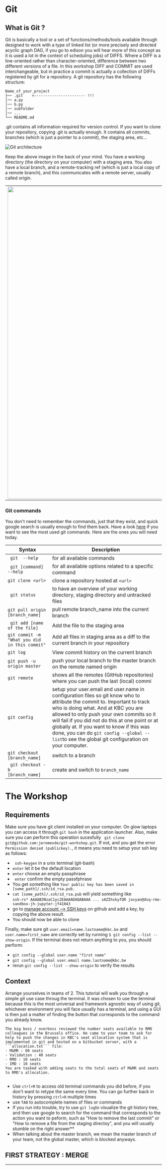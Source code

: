 # Git

## What is Git ?
Git is basically a tool or a set of functions/methods/tools available through designed to work with a type of linked list (or more precisely and directed acyclic graph DAG, if you go to edison you will hear more of this concept as it is used a lot in the context of scheduling jobs) of DIFFS. Where a DIFF is a line-oriented rather than character-oriented, difference between two different versions of a file. In this workshop DIFF and COMMIT are used interchangeable, but in practice a commit is actually a collection of DIFFs registered by git for a repository. A git repository has the following structure:

```
Name_of_your_project
├── .git    <----------------------- !!!
│── a.py
│── b.py
│── subfolder
│── ...
└── README.md
```
.git contains all information required for version control. If you want to clone your repository, copying .git is actually enough. It contains all commits, branches (which is just a pointer to a commit), the staging area, etc...

![Git architecture](figures/git_architecture.png)

Keep the above image in the back of your mind. You have a working directory (the directory on your computer) with a staging area. You also have a local branch, and a remote-tracking ref (which is just a local copy of a remote branch), and this communicates with a remote server, usually called origin.

|||
|---|---|
|<img src="figures/git_staging.png" width="1000"/>| The above image can look rather complex, but the most important part is summarized on this left image. The staging area is basically just a concept invented to facilitate the selection process of the files you are ready to add to your commit and push to the remote later on.|



### Git commands
You don't need to remember the commands, just that they exist, and quick google search is usually enough to find them back. Have a look [here](https://www.loginradius.com/blog/engineering/git-commands/) if you want to see the most used git commands. Here are the ones you will need today.

| Syntax      | Description |
| ----------- | ----------- |
| ``` git  --help```| for all available commands |
| ``` git [command] --help```| for all available options related to a specific command  |
| ``` git clone <url>  ```     | clone a repository hosted at ```<url>```      |
|``` git status``` |  to have an overview of your working directory, staging directory and untracked files|   
|``` git pull origin [branch_name] ``` | pull remote branch_name into the current branch |
| ``` git add [name of the file]```   | Add the file to the staging area         |
| ``` git commit -m "What you did in this commit" ```  | Add all files in staging area as a diff to the current branch in your repository|
| ``` git log ```     | View commit history on the current branch |
| ``` git push -u origin master ```      | push your local branch to the master branch on the remote named origin        |
| ``` git remote ```   |  shows all the remotes (GitHub repositories) where you can push the last (local) commi        |
| ```git config``` | setup your user.email and user.name in configuration files so git know who to attribute the commit to. Important to track who is doing what. And at KBC you are allowed to only push your own commits so it will fail if you did not do this at one point or at globally at. If you want to know if this was done, you can do ``` git config --global --list ```to see the global git configuration on your computer. |
|``` git checkout [branch_name] ```| switch to a branch|
|``` git checkout -b   [branch_name]```| create and switch to ```branch_name ``` |

 



 





# The Workshop

## Requirements

Make sure you have git client installed on your computer. On glow laptops you can access it through ``` git bash ``` in the application launcher. Also, make sure you can perform this operation sucesfully ``` git clone git@github.com:jeromevde/git-workshop.git```. If not, and you get the error ```Permission denied (publickey).```, it means you need to setup your ssh key as follows:
- ``` ssh-keygen``` in a unix terminal (git-bash)
- ```enter``` let it be the default location
- ```enter``` choose an empty passphrase
- ``` enter``` confirm the empty passfphrase
- You get something like ```Your public key has been saved in [some_path]/.ssh/id_rsa.pub.```
- ```cat [some_path]/.ssh/id_rsa.pub``` will yield something like    
```ssh-rs* AAAAB3NzaC1yc2EAAAADAQABAAA ... sAZIhskyfQR jovyan@dsq-rmo-sandbox-jh-jupyter-jf41043```
- go to [manage account --> SSH keys](https://github.com/settings/keys) on github and add a key, by copying the above result.
- You should now be able to clone

Finally, make sure git ```user.email=name.lastname@kbc.be``` and ```user.name=first_name``` are correctly set by running ```$ git config --list --show-origin```. If the terminal does not return anything to you, you should perform:
- ```git config --global user.name "first name"```
- ```git config --global user.email name.lastname@kbc.be```
- rerun ```git config --list --show-origin``` to verify the results



## Context

Arrange yourselves in teams of 2. This tutorial will walk you through a simple git use case throug the terminal. It was chosen to use the terminal because this is the most universal and framework agnostic way of using git, whichever environment you will face usually has a terminal, and using a GUI is then just a matter of finding the button that corresponds to the command you already know.



```
The big boss / overboss reviewed the number seats available to RMO colleagues in the Brussels office. He came to your team to ask for help to push the changes in KBC's seat allocation system that is implemented in git and hosted on a bitbucket server, with a ```allocation.txt``` file:
- M&MR : 60 seats
- Validation : 40 seats
- RMO : 10 seats
- IMD : 10 seats
You are tasked with adding seats to the total seats of M&MR and seats to RMO's allocation.


```
  


* Use ```ctrl+R``` to access old terminal commands you did before, if you don't want to retype the same every time. You can go further back in history by pressing ```ctrl+R``` multiple times
* use ```TAB``` to autocomplete names of files or commands
* If you run into trouble, try to use ```git log```to visualize the git history tree, and then use google to search for the command that corresponds to the action you want to peform, such as "How to remove the last commit" or "How to remove a file from the staging directoy", and you will usually stumble on the right answer**  
* When talking about the master branch, we mean the master branch of your team, not the global master, which is blocked anyways.






## FIRST STRATEGY : MERGE

|||
|---|---|
|<img src="figures/merge.png" width="700"/>| This is an example of a merge strategy. We can see a repository build up from successive [diff](https://en.wikipedia.org/wiki/Diff)'s. At one point two people start working together and hence the repository branches into two different paths. At some point this needs to be resolved. In this case we will resolve it by adding another special type of commit (= a diff !) called a merge-commit that has two parents, and that will define the latest state of the repository. If there are no conflicts, the command happens automatically. If there are conflicts, the person performing the merge commit has to decide which modification of which parents will prevail. |




|Step|Person A from RMO performing a remote merge between master and feature branch| Person B from validation pushing some changes to master directly|
|---|---|---|
|0 | ```git clone git@github.com:jeromevde/git-workshop.git``` to clone the repository. You are a proficient git user. So you will not push on master. Create a new branch and check it out with ``` git checkout -b feature_[name_of_your_team] ```. If you want to know what the ```-b``` flag is for, you can have a look at ```git checkout --help```. You can exit the help dialogue by pressing the letter ```q```.  Perform ```git branch```to make sure you are on the correct branch. You just created a branch from the terminal, while your colleague created a master branch for your team from the bitbucket remote server GUI. Both ways are equivalent.| Go on the bitbucket and click on the three dots ... to the right of master and select "Create branch from here". Call you branch ```master_[name_of_your_team]```. ```git clone git@github.com:jeromevde/git-workshop.git``` to clone the repository. And then ```git checkout master_[name_of_your_team]```. If you already cloned the repository before creating the branch, this will not work, because you don't have the newly created branch on your computer. You need to fetch it with ```git fetch``` and then creating a local branch from the remote copy with ```git checkout -b  master_[name_of_your_team] origin/master_[name_of_your_team]```.  You are now on the master branch created for you team. You can make sure of that by executing ```git branch``` |
| 1 |  Make the seat allocation modification to ```allocation.txt```. Now peform ``` git status``` to look see the changes. ```allocation.txt``` should appear in red because you modified it. After that, you need to add the file to the staging area using using ``` git add allocation.txt```. Now perform ```git status``` to check whether files were correctly staged. ```allocation.txt``` should now appear in green to indicate it has been added to the staging area. Now commit (aka add a diff) the file from your staging area to the repository with ```git commit -m "updated allocation.txt```. Finally, you can push to the remote with ``` git push origin feature_[name_of_your_team] ```. This is a syntactic sugar that will create  a remote branch carrying the same name as your local branch, as this is standard practice. You can however juggly with branch names and push your local branch to a different remote branch name, in which case you would use the following syntax: ```git push origin [local_branch_name]:[remote_branch_name]``` where git will create if the remote branch name if it doesn't yet exist. |  As a validator, you heard there is some extra seats, and you try to directly push to master, but distribute 1 million to RMO and 1 million to Validation. You stay on the ```master_[name_of_your_team]``` branch. Change the allocation accordingly. After that, you need to add the file to the staging area using ``` git add allocation.txt``` and then push the code to your branch using ``` git commit -m "added seats for validation``` and then push using ``` git  push origin master_[name_of_your_team]```|
| 2 |  ```git fetch``` and ```git log --all --decorate --oneline --graph ``` to have a look at the repository history tree|  ```git fetch``` and ``` git log --all --decorate --oneline --graph ``` to have a look at the repository history tree. You can exit this by clicking ```q```|
| 3 | Go to the [github](https://github.com/jeromevde/git-workshop) and click on "create a pull request". You should select your branch as source branch and choose master_[name_of_your_team] (not the master branch of the repo, it is blocked anyways) branch as a target branch. ||
||How annoying, someone pushed directly to master and you now have a conflict, blocking you from merging the code. But you can resolve conflicts locally by adding a special commit called a "merge-commit" taking both changes as input and selecting the right output. ```git branch -b master_[name_of_your-team] origin/master_[name_of_your_team``` to get the master of your team locally, without switching to it (if you wanted to switch too, use checkout). ```git merge feature_[name_of_your_team] master_[name_of_your_team]``` to initiate the merge. Git will signal you that it has detected conflicts, and in which files. If you open the ```allocation.txt``` you will notice the that it added some lines ```<<<<<<< HEAD```as well as ```======``` and finally ```>>>>>>> master_[name_of_your_branch]```. The first change, indicated by ```HEAD``` is yours. Select that one, and remove the special signs and the changes you don't want. The, ```git add allocation.txt``` and ``` git commit -m "resolved conflicts on allocation.txt"``` and ```git push origin feature_[name_of_your_team]```to push the changes to the remote. If you go back to the pull request, you can now merge ! | Go to the [github](https://github.com/jeromevde/git-workshop) as well, and wait for the RMO person to create the pull request and resolve the conflicts with a merge-commit. If you go on the left on the "pull-requests" tab you should then be able to see that pull request. You can write some comments about why you disagree with the new allocation. But ulitmately you accept the pr and click and "approve". You can now merge it, or let the author of the pr merge it. Notice that you can choose two merge strategies, one ```--fast-forward only``` which will add another (useless)```merge-commit``` onto the one you just created, or ```--fast-forward only``` which will just put your commits on top of the master branch, including the merge commit that fixed the conflicts. |
| 4 | Perform a ```git fetch``` update your remote tracking reference to master, or ```git pull``` to also update you local branch (```git pull``` = ``` fit fetch``` + ``` git merge ``` ). Perform ```git log --all --decorate --graph```and see if your able to trace back what happened. | Perform a ```git fetch``` update your remote tracking reference to master, or ```git pull``` to also update you local branch (```git pull``` = ``` git fetch``` + ``` git merge ``` ). Perform ```git log --all --decorate --graph```and see if your able to trace back what happened. | 

 

 





*Side Note*: We could setup a Jenkins build system on github that would check that the sum of the seats equals the total number of available seats. This is typically what happens on Edison-formatted repositories, where a jenkins build checks that all the unit tests pass, that the integration tests pass, and that the environment.txt contains all necessary packages and that the code is formatted correctly.


## SECOND STRATEGY : REBASE (Not Tested - probably some incomplete commands)


|||
|---|---|
<img src="figures/rebase.png" width="700"/>|This is a rebase strategy. Here, instead of create a special merge commit that has two parents, we will just apply our changes in red on top of the changes on the remote and overwrite the changes we don't like. They will still be present in the history though, so nothing is lost! If there are conflicts with existing changes on the remote when we apply our changes, git will ask a to explicitely choose our changes compared to existing changes, to make sure the conflicts are known and the correct change is selected. Usually however, there are no conflicts and this happens automatically.|




| Step |Person A doing a rebase| Person B pushing to master directly (Not good practice) | 
| ---|---|---|
|0| Let's imagine some consultancy company has adviced KBC to disabled merge-commits. We are now forced to use rebase, and will see the results of that on the history of the repository. This would be equivalent to them disabling the classic merge strategy of a pr on github ```git merge --no-ff```in favor of the fast forward only approach ```git merge --ff-only```. ||
|1||```git pull``` to fetch the merge-commit on the remote not yet synced to your local branch. ```nano parallel_work.txt``` to create some parallel work on the master branch. Write something and then save with ```ctrl+x and enter```. Add the work to the staging area with ```git add parallel_work.txt``` and commit with ```git commit -m "added parallel work to master of my team``` and push with ```git push orign master_[name_of_your_team]``` |
|2| Modify the ```allocation.txt``` file again. ```git add allocation.txt``` to add it to the staging area. ```git commit -m "updated allocation``` and finally ```git push origin feature_[name_of_your_team]```. Open a pull request again, Open a pull reqeuest again. **BUT THIS TIME** you will select the other strategy, ```Fast forward```, from your feature branch to your team's master branch via the bitbucket GUI. When clicking on merge, try selecting the option ```Fast-Forward only```.You will get a message that your branch is behind and therefor it cannot be merged in a linear way. You have to rebase you work on top of the progress that was added to the master branch while you were working on your feature. You could still do it with a traditional merge. But let's see how we could do it in a fast-forward only way if the traditional merge was disabled.||
|3|```git checkout master_[name_of_your_team]``` ```git pull``` to get your colleagues work on master, and then get back on your branch with ```git checkout feature_[name_of_your_team]```. ``` git rebase master_[name_of_your_team] ``` will then rebase your branch onto the master branch, injecting the missing commits before your newly added commits, or, another way ot say it is that you append your commits on top of theirs. ```git rebase --onto master_[name_of_your_team] feature_[name_of_your_team]``` is the more verbose way of writing the same git command.  There shouldn't be any conflicts this time since you have been working in parallel, but if there are, you can resolve them in a similar way than with the merge strategy, and finish the rebase with ```git rebase --continue```. Finally you can push your branch to the remote with ```git push origin feature_[name_of_your_team]```||
|4|  You can now merge the pull request in a ```fast forward only way``` which means there won't be an additional merge commit with two parents. Instead, you commits will just be added on top of the others. Notice that you have a linear history this time, although you worked in parallel with your colleagues. This would have been the case even if we had had to resolve conflicts, but we left this out because the rebase tool is a bit more tricky when handling conflicts.||




## Summary

```
Note that in this tutorial we pushed to the branch master_[name of your team] but this typically never happens as most master branches are blocked, and only modifyable through pull requests performed on the remote, under different conditons such as approval of colleagues and successfull build. We did it here to be faster and model that the master branch is going forward while you are working in parallel on your branch.
```

The problem with merge is the following:
- rebase commit happened on the server. You local branch is now behind, and you have to not forget to pull changes to get them locally. Because if you branch of master again, from an out of date version.
- You have a non-linear history, which makes it difficult to follow what exactly happend and makes it less clear.



Below a quick summary of merge strategy vs rebase strategy. Notice the nice linear history of the rebase strategy, which is why many companies choose to implement that, and actually disable the merge option on their remote source code repository hosting services, in favor of a [merge fast-forward only](https://blog.mergify.com/what-is-a-git-merge-fast-forward/) strategy.

![Rebase vs merge](figures/merge_vs_rebase.png)


## Going a bit further (not part of the workshop)


### Duplicate commits in rebase (if you rebase into push to master, and then merge with your local branch)

A frequent thing with people starting to use rebase is that they end up with duplicate commits. This can be explained by two things:
- Git creates a new hash for commits on the source branch (aka your branch, not master) of a rebase. Thise commits are thus considered different from the original commits. This is just a consequence of how hashing works, and the fact that the timestamp changes after the rebase because the commit is re-applied.
-  You use git in the wrong way. So you typically rebase the feature branch into the master branch (feature-->master) instead of rebasing the master branch into the feature branch (master-->feature) and then performing a merge --fast-forward on the remote. In the first case

Remember: ```git rebase master``` while being on your feature branch = injecting intermediate commits present in master into your local branch to make your branch up to date.

One thing to pay attention for with rebase are duplicate commits. This never happens if you follow the way of working above, where you rebase master (aka inject master commits in between) in your branch and then perform a merge --fast-forward on the remote. Both branches are then up to date and everything is fine. When you perform a rebase locally, and instead inject commits into the master branch, and then push that branch directly to master (there are many red flags in the past sentence, don't do this), and if you then merge your feature branch with master, you will get duplicate commits. As seen below.
![Rebase vs merge](figures/duplicate_commits.png)

### rebase interactive = rewriting history 
If you really want to master git up to the little details, you will quickly stumble onto the interactive mode of rebase, that allows you to really manipulate commits and branches in a detailed way, moving commits around between branches, squashing them, rewording them etc. These are typically the options you can apply ot any commit while rebase (aka moving commits around):
- p, pick <commit> = use commit
- r, reword <commit> = use commit, but edit the commit message
- e, edit <commit> = use commit, but stop for amending
- s, squash <commit> = use commit, but meld into previous commit
- f, fixup <commit> = like "squash", but discard this commit's log message
- x, exec <command> = run command (the rest of the line) using shell
- b, break = stop here (continue rebase later with 'git rebase --continue')
- d, drop <commit> = remove commit
- l, label <label> = label current HEAD with a name
- t, reset <label> = reset HEAD to a label

You can find some  animations [here](https://www.gitkraken.com/learn/git/problems/git-interactive-rebase)